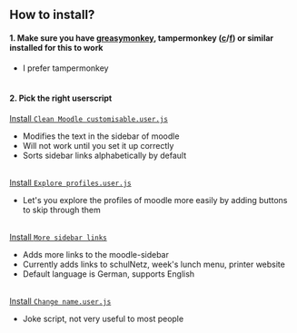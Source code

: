 ## How to install?

#### 1. Make sure you have [greasymonkey](https://addons.mozilla.org/en-US/firefox/addon/greasemonkey/), tampermonkey ([c](https://chrome.google.com/webstore/detail/tampermonkey/dhdgffkkebhmkfjojejmpbldmpobfkfo)/[f](https://addons.mozilla.org/en-US/firefox/addon/tampermonkey/)) or similar installed for this to work
* I prefer tampermonkey<br><br>

#### 2. Pick the right userscript<br>
[Install ```Clean Moodle customisable.user.js```](https://github.com/melusc/lusc/raw/master/Clean%20Moodle%20customisable.user.js)
* Modifies the text in the sidebar of moodle
* Will not work until you set it up correctly
* Sorts sidebar links alphabetically by default<br><br>

[Install ```Explore profiles.user.js```](https://github.com/melusc/lusc/raw/master/Explore%20profiles.user.js)
* Let's you explore the profiles of moodle more easily by adding buttons to skip through them<br><br>

[Install ```More sidebar links```](https://github.com/melusc/lusc/raw/master/More%20sidebar%20links.user.js)
* Adds more links to the moodle-sidebar<br>
* Currently adds links to schulNetz, week's lunch menu, printer website
* Default language is German, supports English<br><br>

[Install ```Change name.user.js```](https://github.com/melusc/lusc/raw/master/Change%20name.user.js)
* Joke script, not very useful to most people
